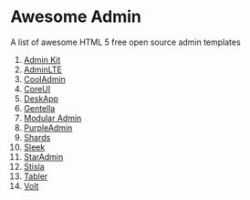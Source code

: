 # Awesome Admin
A list of awesome HTML 5 free open source admin templates


<ol>
  <li><a href="https://github.com/lmribeiro/awesome-admin/blob/main/templates/admin-kit.md">Admin Kit</a></li>
  <li><a href="https://github.com/lmribeiro/awesome-admin/blob/main/templates/admin-lte.md">AdminLTE</a></li>
  <li><a href="https://github.com/lmribeiro/awesome-admin/blob/main/templates/cool-admin.md">CoolAdmin</a></li>
  <li><a href="https://github.com/lmribeiro/awesome-admin/blob/main/templates/core-ui.md">CoreUI</a></li>
  <li><a href="https://github.com/lmribeiro/awesome-admin/blob/main/templates/deskapp.md">DeskApp</a></li>
  <li><a href="https://github.com/lmribeiro/awesome-admin/blob/main/templates/gentelella.md">Gentella</a></li>
  <li><a href="https://github.com/lmribeiro/awesome-admin/blob/main/templates/modular-admin.md">Modular Admin</a></li>
  <li><a href="https://github.com/lmribeiro/awesome-admin/blob/main/templates/purple-admin.md">PurpleAdmin</a></li>
  <li><a href="https://github.com/lmribeiro/awesome-admin/blob/main/templates/shards.md">Shards</a></li>
  <li><a href="https://github.com/lmribeiro/awesome-admin/blob/main/templates/sleek.md">Sleek</a></li>
  <li><a href="https://github.com/lmribeiro/awesome-admin/blob/main/templates/star-admin.md">StarAdmin</a></li>
  <li><a href="https://github.com/lmribeiro/awesome-admin/blob/main/templates/stisla.md">Stisla</a</li>
  <li><a href="https://github.com/lmribeiro/awesome-admin/blob/main/templates/tabler.md">Tabler</a></li>
  <li><a href="https://github.com/lmribeiro/awesome-admin/blob/main/templates/volt.md">Volt</a></li>
</ol>
